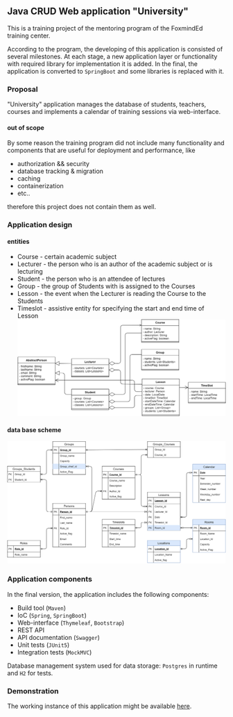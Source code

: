  ## Java CRUD Web application "University"

 This is a training project of the mentoring program of the FoxmindEd training center.

 According to the program, the developing of this application is consisted of several milestones. At each stage, a new application layer or functionality with required library for implementation it is added. In the final, the application is converted to `SpringBoot` and some libraries is replaced with it.

 ### Proposal
 "University" application manages the database of students, teachers, courses and implements a calendar of training sessions via web-interface.

 #### out of scope
 By some reason the training program did not include many functionality and components that are useful for deployment and performance, like
 - authorization && security
 - database tracking & migration
 - caching
 - containerization
 - etc..

 therefore this project does not contain them as well.

 ### Application design
 #### entities
 - Course - certain academic subject
 - Lecturer - the person who is an author of the academic subject or is lecturing
 - Student - the person who is an attendee of lectures
 - Group - the group of Students with is assigned to the Courses
 - Lesson - the event when the Lecturer is reading the Course to the Students
 - Timeslot - assistive entity for specifying the start and end time of Lesson
 ![UML](University_UML.png)

 #### data base scheme
 ![DB scheme](DB_Scheme.png)

 ### Application components
 In the final version, the application includes the following components:  
 - Build tool (`Maven`)
 - IoC (`Spring`, `SpringBoot`)
 - Web-interface (`Thymeleaf`, `Bootstrap`) 
 - REST API
 - API documentation (`Swagger`)
 - Unit tests (`JUnit5`)
 - Integration tests (`MockMVC`)

 Database management system used for data storage: `Postgres` in runtime and `H2` for tests.

 ### Demonstration
 The working instance of this application might be available [here](https://university.demoprojects.online).
